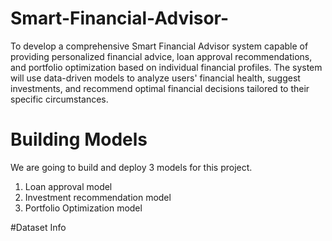 # Smart-Financial-Advisor-
To develop a comprehensive Smart Financial Advisor system capable of providing personalized financial advice, loan approval recommendations, and portfolio optimization based on individual financial profiles. The system will use data-driven models to analyze users' financial health, suggest investments, and recommend optimal financial decisions tailored to their specific circumstances.


# Building Models 

 We are going to build and deploy 3 models for this project. 
 1. Loan approval model
 2. Investment recommendation model
 3. Portfolio Optimization model


#Dataset Info
